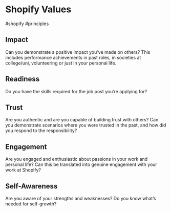 # Shopify Values
#shopify #principles 

## Impact

Can you demonstrate a positive impact you’ve made on others? This includes performance achievements in past roles, in societies at college/uni, volunteering or just in your personal life.

## Readiness

Do you have the skills required for the job post you’re applying for?

## Trust

Are you authentic and are you capable of building trust with others? Can you demonstrate scenarios where you were trusted in the past, and how did you respond to the responsibility?

## Engagement

Are you engaged and enthusiastic about passions in your work and personal life? Can this be translated into genuine engagement with your work at Shopify?

## Self-Awareness

Are you aware of your strengths and weaknesses? Do you know what’s needed for self-growth?